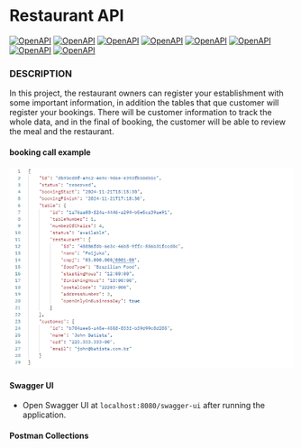 # Restaurant API

[![OpenAPI](https://img.shields.io/badge/CLEAN%20ARCHITECTURE-8A2BE2)](https://www.openapis.org/)
[![OpenAPI](https://img.shields.io/badge/JAVA-FC6A31)](https://www.openapis.org/)
[![OpenAPI](https://img.shields.io/badge/DOCKER-2496ED)](https://www.openapis.org/)
[![OpenAPI](https://img.shields.io/badge/SPRING%20BOOT-FC6A31)](https://www.openapis.org/)
[![OpenAPI](https://img.shields.io/badge/OPEN%20API-EF0092)](https://www.openapis.org/)
[![OpenAPI](https://img.shields.io/badge/SPRING%20DATA%20JPA-FC6A31)](https://www.openapis.org/)
[![OpenAPI](https://img.shields.io/badge/IN%20MEMORY%20H2%20DATABASE-00EA64)](https://www.openapis.org/)
[![OpenAPI](https://img.shields.io/badge/UNIT%20TESTS-8A2BE2)](https://www.openapis.org/)

### DESCRIPTION

In this project, the restaurant owners can register your establishment with some important information, in addition the tables that que customer will register your bookings. There will be customer information to track the whole data, and in the final of booking, the customer will be able to review the meal and the restaurant. 

#### booking call example
![Booking Call](booking.png)



#### Swagger UI

- Open Swagger UI at `localhost:8080/swagger-ui` after running the application.

#### Postman Collections




